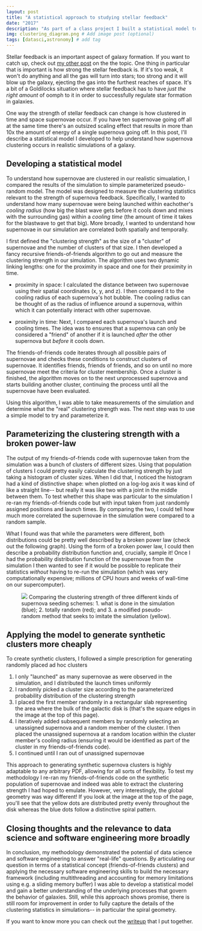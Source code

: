 ```yaml
---
layout: post
title: "A statistical approach to studying stellar feedback"
date: "2017"
description: "As part of a class project I built a statistical model to understand and simplify our the results of our supercomputer simulation and apply them in other contexts at less (computational) cost."   # Add post description (optional)
img: clustering_diagram.png # Add image post (optional)
tags: [datasci,astronomy] # add tag
---
```


Stellar feedback is an important aspect of galaxy formation.
If you want to catch up, check out <a href="stellar-feedback"> my other post</a> on the the topic. 
One thing in particular that is important is how strong the stellar feedback is. 
If it's too weak, it won't do anything and all the gas will turn into stars; too strong and it will blow up the galaxy, ejecting the gas into the furthest reaches of space. 
It's a bit of a Goldilocks situation where stellar feedback has to have _just the right amount_ of oomph to it in order to successfully regulate star formation in galaxies. 

One way the strength of stellar feedback can change is how clustered in time and space supernovae occur. 
If you have ten supernovae going off all at the same time there's an outsized scaling effect that results in more than 10x the amount of energy of a single supernova going off.
In this post, I'll describe a statistical model I developed to help understand how supernova clustering occurs in realistic simulations of a galaxy.

## Developing a statistical model

To understand how supernovae are clustered in our realistic simualation, I compared the results of the simulation to simple parameterized pseudo-random model.
The model was designed to measure the clustering statistics relevant to the strength of supernova feedback.
Specifically, I wanted to understand how many supernovae were being launched within eachother's _cooling radius_ (how big the blast wave gets before it cools down and mixes with the surrounding gas) within a _cooling time_ (the amount of time it takes for the blastwave to get that big). 
More broadly, I wanted to understand how supernovae in our simulation are correlated both spatially and temporally.

I first defined the "clustering strength" as the size of a "cluster" of supernovae and the number of clusters of that size.
I then developed a fancy recursive friends-of-friends algorithm to go out and measure the clustering strength in our simulation. 
The algorithm uses two dynamic linking lengths: one for the proximity in space and one for their proximity in time.

* proximity in space: I calculated the distance between two supernovae using their spatial coordinates (x, y, and z).
I then compared it to the cooling radius of each supernova's hot bubble.
The cooling radius can be thought of as the radius of influence around a supernova, within which it can potentially interact with other supernovae.

* proximity in time: Next, I compared each supernova's launch and cooling times.
The idea was to ensures that a supernova can only be considered a "friend" of another if it is launched _after_ the other supernova but _before_ it cools down.

The friends-of-friends code iterates through all possible pairs of supernovae and checks these conditions to construct clusters of supernovae.
It identifies friends, friends of friends, and so on until no more supernovae meet the criteria for cluster membership.
Once a cluster is finished, the algorithm moves on to the next unprocessed supernova and starts building another cluster, continuing the process until all the supernovae have been evaluated.

Using this algorithm, I was able to take measurements of the simulation and determine what the "real" clustering strength was. 
The next step was to use a simple model to try and parameterize it.

## Parameterizing the clustering strength with a broken power-law

The output of my friends-of-friends code with supernovae taken from the simulation was a bunch of clusters of different sizes. 
Using that population of clusters I could pretty easily calculate the clustering strength by just taking a histogram of cluster sizes. 
When I did that, I noticed the histogram had a kind of distinctive shape: when plotted on a log-log axis it was kind of like a straight line-- but really it was like two with a joint in the middle between them. 
To test whether this shape was particular to the simulation I re-ran my friends-of-friends code but with input taken from just randomly assigned positions and launch times. 
By comparing the two, I could tell how much more correlated the supernovae in the simulation were compared to a random sample.

What I found was that while the parameters were different, both distributions could be pretty well described by a broken power law (check out the following graph).
Using the form of a broken power law, I could then describe a probability distribution function and, crucially, sample it!
Once I had the probability distribution function of the supernovae from the simulation I then wanted to see if it would be possible to replicate their statistics *without* having to re-run the simulation (which was very computationally expensive; millions of CPU hours and weeks of wall-time on our supercomputer).

<figure class="right-figure"> 
        <img src="images/clustering_graph.png"/> 
    <caption> 
        Comparing the clustering strength of three different kinds of supernova seeding schemes:
        1. what is done in the simulation (blue); 2. totally random (red); and 3. a modified pseudo-random method that seeks to imitate the simulation (yellow).
    </caption>
</figure>

## Applying the model to generate synthetic clusters more cheaply
To create synthetic clusters, I followed a simple prescription for generating randomly placed ad hoc clusters 
1. I only "launched" as many supernovae as were observed in the simulation, and I distributed the launch times uniformly
1. I randomly picked a cluster size according to the parameterized probability distribution of the clustering strength
1. I placed the first member randomly in a rectangular slab representing the area where the bulk of the galactic disk is (that's the square edges in the image at the top of this page).
1. I iteratively added subsequent members by randomly selecting an unassigned supernova and a random member of the cluster. 
I then placed the unassigned supernova at a random location within the cluster member's cooling radius (ensuring it would be identified as part of the cluster in my friends-of-friends code).
1. I continued until I ran out of unassigned supernovae

This approach to generating synthetic supernova clusters is highly adaptable to any arbitrary PDF, allowing for all sorts of flexibility.
To test my methodology I re-ran my friends-of-friends code on the synthetic population of supernovae and indeed was able to extract the clustering strength I had hoped to emulate. 
However, very interestingly, the global geometry was way different!
If you look at the image at the top of the page, you'll see that the yellow dots are distributed pretty evenly throughout the disk whereas the blue dots follow a distinctive spiral pattern.

## Closing thoughts and the relevance to data science and software engineering more broadly

In conclusion, my methodology demonstrated the potential of data science and software engineering to answer "real-life" questions.
By articulating our question in terms of a statistical concept (friends-of-friends clusters) and applying the necessary software engineering skills to build the necessary framework (including multithreading and accounting for memory limitations using e.g. a sliding memory buffer) I was able to develop a statistical model and gain a better understanding of the underlying processes that govern the behavior of galaxies.
Still, while this approach shows promise, there is still room for improvement in order to fully capture the details of the clustering statistics in simulations-- in particular the spiral geometry.

If you want to know more you can check out the <a href="clustering_writeup.pdf" target="_blank"> writeup</a> that I put together.